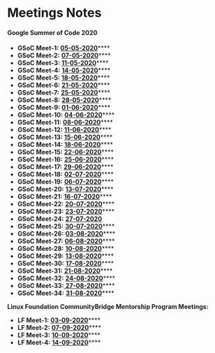 # Meetings Notes

#### Google Summer of Code 2020

* **GSoC Meet-1:** [**05-05-2020**](https://docs.google.com/document/d/1rnY-z7bEv0TYbp4Bm4QNd9Hcq6PgxRdAXmk4zoRetcE/edit?usp=sharing)\*\*\*\*
* **GSoC Meet-2:** [**07-05-2020**](https://docs.google.com/document/d/1UxqU_vh-dU11pmv332RnY2P7Lc4S3kP_EUZwV4LWrrg/edit?usp=sharing)\*\*\*\*
* **GSoC Meet-3:** [**11-05-2020**](https://docs.google.com/document/d/1siis9syPABD7-GqGPOXkc08lUrjjYzyGlHRWfK-8mFo/edit?usp=sharing)\*\*\*\*
* **GSoC Meet-4:** [**14-05-2020**](https://docs.google.com/document/d/1CB2OdnMcfABPvcusQOjpLjOIaGWG_9FINEVCjlANbrA/edit?usp=sharing)\*\*\*\*
* **GSoC Meet-5:** [**18-05-2020**](https://docs.google.com/document/d/1s286UOFG0z44U-TCmvsnP3oT0Z7kHB0HOjwMjAGTG3I/edit?usp=sharing)\*\*\*\*
* **GSoC Meet-6:** [**21-05-2020**](https://docs.google.com/document/d/1NHXaGQqV89jIN5sIzPxkukNneUVgWXlViMCRhLk4Ob8/edit?usp=sharing)\*\*\*\*
* **GSoC Meet-7:** [**25-05-2020**](https://docs.google.com/document/d/16uHAxk-NrBrnFKgPYN9XnyjqA84-YoFUn87JfOi9wPc/edit?usp=sharing)\*\*\*\*
* **GSoC Meet-8:** [**28-05-2020**](https://docs.google.com/document/d/1c5q77mP2vPMeKP67J-dWOduIJs1MYLSumXmM-8CkgXs/edit?usp=sharing)\*\*\*\*
* **GSoC Meet-9:** [**01-06-2020**](https://docs.google.com/document/d/1dxaz6Uq__6uekD62F8PfMPTiXPbVwO34Vof3wJ_liBQ/edit?usp=sharing)\*\*\*\*
* **GSoC Meet-10:** [**04-06-2020**](https://docs.google.com/document/d/1na6X4TI4uW9N4jgQlx6O1TcskXmmYUEni9Dv8bjAFJk/edit?usp=sharing)\*\*\*\*
* **GSoC Meet-11:** [**08-06-2020**](https://docs.google.com/document/d/1hwwESyy8Fd-w-CuhtXa3fLrjBkWgYp5NOUYohzrpWbo/edit?usp=sharing)\*\*\*\*
* **GSoC Meet-12:** [**11-06-2020**](https://docs.google.com/document/d/1P0zLIT2RmmuiEUPTv2gy3niemshWni4XVba2EFlzs34/edit?usp=sharing)\*\*\*\*
* **GSoC Meet-13:** [**15-06-2020**](https://docs.google.com/document/d/17wP1P0EJo5IUaEUd6DLAsMApxLW-x9C2gykE5G0uhL4/edit?usp=sharing)\*\*\*\*
* **GSoC Meet-14:** [**18-06-2020**](https://docs.google.com/document/d/1Xe6yKvEl91Fc8Fj4bH7Ph1TUunaHI1ZmrQKCWqD7H3g/edit?usp=sharing)\*\*\*\*
* **GSoC Meet-15:** [**22-06-2020**](https://docs.google.com/document/d/1h2phM9e7kPLjLgdrGswTAemo9cSwq2YuDEw_9mN3fTk/edit?usp=sharing)\*\*\*\*
* **GSoC Meet-16:** [**25-06-2020**](https://docs.google.com/document/d/1ZZ7kGJp9B3TU7kCA8a1sldqYqNj20MXqPR1Asfeo3nk/edit?usp=sharing)\*\*\*\*
* **GSoC Meet-17:** [**29-06-2020**](https://docs.google.com/document/d/1WBUVmVzUvlIMW5Kn09Uh0t5n1b9fc46Yd7okOsWHiOE/edit?usp=sharing)\*\*\*\*
* **GSoC Meet-18:**  [**02-07-2020**](https://docs.google.com/document/d/1HKTXUKwvNYg6t5z96ffFZlltOSc417PDo_cRca6qT9k/edit?usp=sharing)\*\*\*\*
* **GSoC Meet-19:** [**06-07-2020**](https://docs.google.com/document/d/1LcKbd-XbJZn60dj5gOJm84DP_fvpMKg9-mXz33w5ye8/edit?usp=sharing)\*\*\*\*
* **GSoC Meet-20:** [**13-07-2020**](https://docs.google.com/document/d/1Au-sFHYQBYdK5WDCjHJmrSTC86DyE4rv4UPyG0ROJ2Y/edit?usp=sharing)\*\*\*\*
* **GSoC Meet-21:** [**16-07-2020**](https://docs.google.com/document/d/1i4b_QRcPs6MDRKv7QtiWv79tZqs9Z0W47Yr_4lhRtk8/edit?usp=sharing)\*\*\*\*
* **GSoC Meet-22:** [**20-07-2020**](https://docs.google.com/document/d/1WHWjGQOO4GK4IkIpU8rNZK5c94JWptIvsFkVROC5_OU/edit?usp=sharing)\*\*\*\*
* **GSoC Meet-23:** [**23-07-2020**](https://docs.google.com/document/d/1QAXlAnDwAV12SpaGoo9B-_depFrf20P0tRb6SKecvLw/edit?usp=sharing)\*\*\*\*
* **GSoC Meet-24:** [**27-07-2020**](https://docs.google.com/document/d/1__xocyfQONUKQqYczEo4W8vML6V3Mtp4YqUP4kHuXPk/edit?usp=sharing)
* **GSoC Meet-25:** [**30-07-2020**](https://docs.google.com/document/d/15nVxtuXNrqnVtDGh_xUk6npIRALoqDEV_-HMUvd3OTY/edit?usp=sharing)\*\*\*\*
* **GSoC Meet-26:** [**03-08-2020**](https://docs.google.com/document/d/1dsjlGvtHzPwlmdHVaMQvXOQS2r3zjPK_YHNOCyIywA0/edit?usp=sharing)\*\*\*\*
* **GSoC Meet-27:** [**06-08-2020**](https://docs.google.com/document/d/1MRMmUR--55tn5LVLoi_xuZ0F-1pF91qFCaLzQG22ZZU/edit?usp=sharing)\*\*\*\*
* **GSoC Meet-28:** [**10-08-2020**](https://docs.google.com/document/d/1cq46htX-VfA94PAvezRltvwE3cJkTbx9jUJxbCb9NNw/edit?usp=sharing)\*\*\*\*
* **GSoC Meet-29:** [**13-08-2020**](https://docs.google.com/document/d/1TgNFmnrvycLXXMcn_1oZ5ckx0bTOtniuEvtSyhVSLZo/edit?usp=sharing)\*\*\*\*
* **GSoC Meet-30:** [**17-08-2020**](https://docs.google.com/document/d/1lYEMB18Yyp2LgT_WhJKufdog3pPmoDN9xHC6-M7W5QE/edit?usp=sharing)\*\*\*\*
* **GSoC Meet-31:** [**21-08-2020**](https://docs.google.com/document/d/1bOaZxObeq4525sN68iJTpXLGeai12-KZstbEQDqhFwQ/edit?usp=sharing)\*\*\*\*
* **GSoC Meet-32:** [**24-08-2020**](https://docs.google.com/document/d/1HiuLGLAb4hxK84BUkhjZxf9wWjxGoZshIehW8ag0Zfo/edit?usp=sharing)\*\*\*\*
* **GSoC Meet-33:**[ **27-08-2020**](https://docs.google.com/document/d/1Px6s3PqF_rE816JE3E-m69H4_7FtT6ujxAh9k8UkTGw/edit?usp=sharing)\*\*\*\*
* **GSoC Meet-34:** [**31-08-2020**](https://docs.google.com/document/d/1pUy59QsUuYerAX3MWUJW1LxSeTGR6YGpc6WsAjND8u4/edit?usp=sharing)\*\*\*\*

**Linux Foundation CommunityBridge Mentorship Program Meetings:**

* **LF Meet-1:** [**03-09-2020**](https://docs.google.com/document/d/1pUy59QsUuYerAX3MWUJW1LxSeTGR6YGpc6WsAjND8u4/edit?usp=sharing)\*\*\*\*
* **LF Meet-2:** [**07-09-2020**](https://docs.google.com/document/d/1wjBkBwsxtHV1D626EKz3OnKb1snD0EtW4yVqIAjdACY/edit?usp=sharing)\*\*\*\*
* **LF Meet-3:** [**10-09-2020**](https://docs.google.com/document/d/17b5Yx0qd1VKWDxtv1kr-A78X4IgXCok5x9oTn7utmeY/edit?usp=sharing)\*\*\*\*
* **LF Meet-4:** [**14-09-2020**](https://docs.google.com/document/d/1A51-z2fyiHe5aOCYmE2FENIMlWBD5L3dO_AwvRtBgvI/edit?usp=sharing)\*\*\*\*



